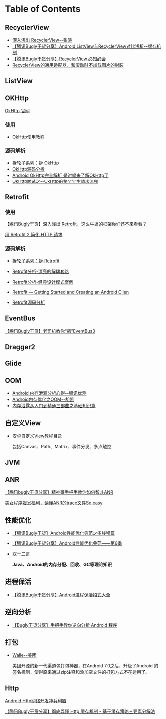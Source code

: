 


Table of Contents
=================

## RecyclerView

* [深入浅出 RecyclerView--张涛](https://www.kymjs.com/code/2016/07/10/01/)
* [【腾讯Bugly干货分享】Android ListView与RecyclerView对比浅析--缓存机制](http://blog.csdn.net/tencent_bugly/article/details/52981210)
* [【腾讯Bugly干货分享】RecyclerView 必知必会](http://blog.csdn.net/tencent_bugly/article/details/54287626)
* [RecyclerView的通用适配器，和滚动时不加载图片的封装](https://kymjs.com/code/2015/10/11/01/)

## ListView



## OKHttp

[OkHttp 官网](http://square.github.io/okhttp/#examples)

### 使用

* [OkHttp使用教程](http://www.jcodecraeer.com/a/anzhuokaifa/androidkaifa/2015/0106/2275.html)

### 源码解析

* [拆轮子系列：拆 OkHttp](https://blog.piasy.com/2016/07/11/Understand-OkHttp/)
* [OkHttp源码分析](https://blog.fangjie.info/2017/03/05/OkHttp%E6%BA%90%E7%A0%81%E5%88%86%E6%9E%90/)
* [Android OkHttp完全解析 是时候来了解OkHttp了](http://blog.csdn.net/lmj623565791/article/details/47911083)
* [OkHttp面试之--OkHttp的整个异步请求流程](http://blog.csdn.net/zxm317122667/article/details/53202110)

## Retrofit

### 使用

[【腾讯Bugly干货】深入浅出 Retrofit，这么牛逼的框架你们还不来看看？](http://blog.csdn.net/tencent_bugly/article/details/51580627)

[用 Retrofit 2 简化 HTTP 请求](https://realm.io/cn/news/droidcon-jake-wharton-simple-http-retrofit-2/)

### 源码解析

* [拆轮子系列：拆 Retrofit](https://blog.piasy.com/2016/06/25/Understand-Retrofit/)


* [Retrofit分析-漂亮的解耦套路](http://www.jianshu.com/p/45cb536be2f4)


* [Retrofit分析-经典设计模式案例](http://www.jianshu.com/p/fb8d21978e38)


* [Retrofit — Getting Started and Creating an Android Clien](https://futurestud.io/tutorials/retrofit-getting-started-and-android-client)
* [Retrofit源码分析](https://blog.fangjie.info/2016/07/14/Retrofit%E6%BA%90%E7%A0%81%E5%88%86%E6%9E%90/)



## EventBus

[【腾讯Bugly干货】老司机教你“飙”EventBus3](http://blog.csdn.net/tencent_bugly/article/details/51354693)





## Dragger2



## Glide



## OOM

* [Android 内存泄漏分析心得--腾讯优测](http://blog.csdn.net/tencent_bugly/article/details/54668776)
* [Android内存优化之OOM--胡凯](http://hukai.me/android-performance-oom/)
* [内存泄露从入门到精通三部曲之基础知识篇](http://blog.csdn.net/tencent_bugly/article/details/49679777)

## 自定义View

* [安卓自定义View教程目录](http://www.gcssloop.com/customview/CustomViewIndex)

  包括Canvas、Path、Matrix、事件分发、多点触控



## JVM



## ANR

[【腾讯bugly干货分享】精神哥手把手教你如何智斗ANR](http://blog.csdn.net/tencent_bugly/article/details/46650675)

 [美女程序媛发福利，读懂ANR的trace文件So easy](http://blog.csdn.net/tencent_bugly/article/details/46737697)

## 性能优化

* [【腾讯Bugly干货】Android性能优化典范之多线程篇](http://blog.csdn.net/tencent_bugly/article/details/51462650)

* [【腾讯Bugly干货分享】Android性能优化典范——第6季](http://blog.csdn.net/tencent_bugly/article/details/52911335)

* [双十二哥](http://www.jianshu.com/u/fdb392adfbed)

  **Java、Android的内存分配、回收、GC等理论知识**

## 进程保活

* [【腾讯Bugly干货分享】Android进程保活招式大全](http://blog.csdn.net/tencent_bugly/article/details/52192423)

## 逆向分析

* [【Bugly干货分享】手把手教你逆向分析 Android 程序](http://blog.csdn.net/tencent_bugly/article/details/51424209)



## 打包

* [Walle--美团](https://github.com/Meituan-Dianping/walle)

  美团开源的新一代渠道包打包神器，在Android 7.0之后，升级了Android 的签名机制，使得原来通过zip注释和添加空文件的打包方式不在适用了。

## Http

[Android Http网络开发神兵利器](http://www.jianshu.com/p/84df0a40127c)

[【腾讯Bugly干货分享】彻底弄懂 Http 缓存机制 - 基于缓存策略三要素分解法](http://blog.csdn.net/tencent_bugly/article/details/53740565)













